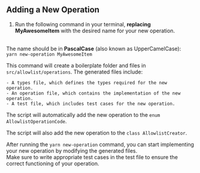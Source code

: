 ## Adding a New Operation

1. Run the following command in your terminal, <strong>replacing MyAwesomeItem</strong> with the desired name for your new operation. 
<br>
The name should be in <strong>PascalCase</strong> (also known as UpperCamelCase):
<br>
<code>yarn new-operation MyAwesomeItem</code>

This command will create a boilerplate folder and files in `src/allowlist/operations`. The generated files include:

    - A types file, which defines the types required for the new operation.
    - An operation file, which contains the implementation of the new operation.
    - A test file, which includes test cases for the new operation.

The script will automatically add the new operation to the `enum AllowlistOperationCode`.

The script will also add the new operation to the `class AllowlistCreator`.

After running the `yarn new-operation` command, you can start implementing your new operation by modifying the generated files. 
<br>
Make sure to write appropriate test cases in the test file to ensure the correct functioning of your operation.